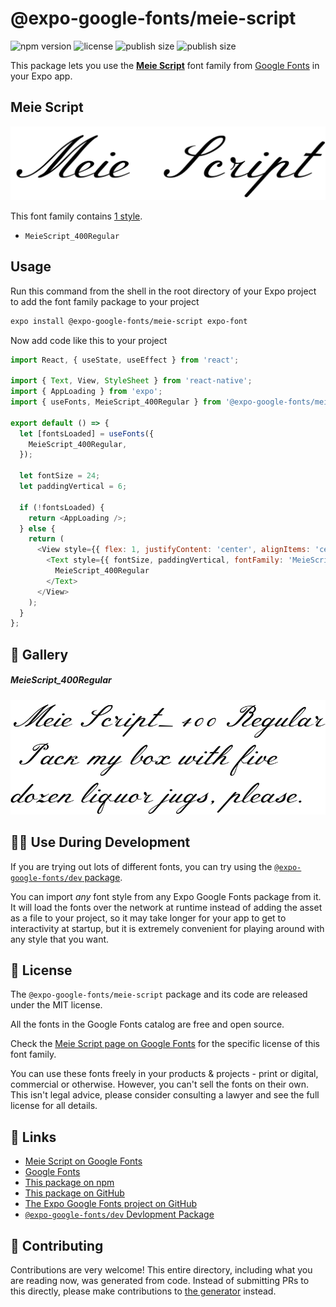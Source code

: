 # @expo-google-fonts/meie-script

![npm version](https://flat.badgen.net/npm/v/@expo-google-fonts/meie-script)
![license](https://flat.badgen.net/github/license/expo/google-fonts)
![publish size](https://flat.badgen.net/packagephobia/install/@expo-google-fonts/meie-script)
![publish size](https://flat.badgen.net/packagephobia/publish/@expo-google-fonts/meie-script)

This package lets you use the [**Meie Script**](https://fonts.google.com/specimen/Meie+Script) font family from [Google Fonts](https://fonts.google.com/) in your Expo app.

## Meie Script

![Meie Script](./font-family.png)

This font family contains [1 style](#-gallery).

- `MeieScript_400Regular`

## Usage

Run this command from the shell in the root directory of your Expo project to add the font family package to your project
```sh
expo install @expo-google-fonts/meie-script expo-font
```

Now add code like this to your project
```js
import React, { useState, useEffect } from 'react';

import { Text, View, StyleSheet } from 'react-native';
import { AppLoading } from 'expo';
import { useFonts, MeieScript_400Regular } from '@expo-google-fonts/meie-script';

export default () => {
  let [fontsLoaded] = useFonts({
    MeieScript_400Regular,
  });

  let fontSize = 24;
  let paddingVertical = 6;

  if (!fontsLoaded) {
    return <AppLoading />;
  } else {
    return (
      <View style={{ flex: 1, justifyContent: 'center', alignItems: 'center' }}>
        <Text style={{ fontSize, paddingVertical, fontFamily: 'MeieScript_400Regular' }}>
          MeieScript_400Regular
        </Text>
      </View>
    );
  }
};

```

## 🔡 Gallery

##### MeieScript_400Regular
![MeieScript_400Regular](./MeieScript_400Regular.ttf.png)


## 👩‍💻 Use During Development

If you are trying out lots of different fonts, you can try using the [`@expo-google-fonts/dev` package](https://github.com/expo/google-fonts/tree/master/font-packages/dev#readme).

You can import *any* font style from any Expo Google Fonts package from it. It will load the fonts
over the network at runtime instead of adding the asset as a file to your project, so it may take longer
for your app to get to interactivity at startup, but it is extremely convenient
for playing around with any style that you want.

## 📖 License

The `@expo-google-fonts/meie-script` package and its code are released under the MIT license.

All the fonts in the Google Fonts catalog are free and open source.

Check the [Meie Script page on Google Fonts](https://fonts.google.com/specimen/Meie+Script) for the specific license of this font family.

You can use these fonts freely in your products & projects - print or digital, commercial or otherwise. However, you can't sell the fonts on their own. This isn't legal advice, please consider consulting a lawyer and see the full license for all details.

## 🔗 Links

- [Meie Script on Google Fonts](https://fonts.google.com/specimen/Meie+Script)
- [Google Fonts](https://fonts.google.com/)
- [This package on npm](https://www.npmjs.com/package/@expo-google-fonts/meie-script)
- [This package on GitHub](https://github.com/expo/google-fonts/tree/master/font-packages/meie-script)
- [The Expo Google Fonts project on GitHub](https://github.com/expo/google-fonts)
- [`@expo-google-fonts/dev` Devlopment Package](https://github.com/expo/google-fonts/tree/master/font-packages/dev)

## 🤝 Contributing

Contributions are very welcome! This entire directory, including what you are reading now, was generated from code. Instead of submitting PRs to this directly, please make contributions to [the generator](https://github.com/expo/google-fonts/tree/master/packages/generator) instead.
